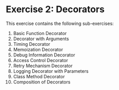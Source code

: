 # Exercise 2: Decorators

This exercise contains the following sub-exercises:

1. Basic Function Decorator
2. Decorator with Arguments
3. Timing Decorator
4. Memoization Decorator
5. Debug Information Decorator
6. Access Control Decorator
7. Retry Mechanism Decorator
8. Logging Decorator with Parameters
9. Class Method Decorator
10. Composition of Decorators
